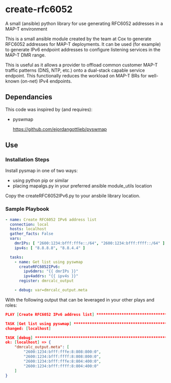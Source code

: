 # create-rfc6052
A small (ansible) python library for use generating RFC6052 addresses in a MAP-T environment 

This is a small ansible module created by the team at Cox to generate RFC6052 addresses for MAP-T deployments. It can be used (for example) to generate IPv6 endpoint addresses to configure listening services in the MAP-T DMR range.

This is useful as it allows a provider to offload common customer MAP-T traffic patterns (DNS, NTP, etc.) onto a dual-stack capable service endpoint. This functionally reduces the workload on MAP-T BRs for well-known (on-net) IPv4 endpoints.

## Dependancies ##
This code was inspired by (and requires):

* pyswmap

  https://github.com/ejordangottlieb/pyswmap

## Use ##

### Installation Steps ###

Install pysmap in one of two ways:
- using python pip or similar
- placing mapalgs.py in your preferred ansible module_utils location

Copy the createRFC6052IPv6.py to your ansbile library location.

### Sample Playbook ###

```yaml
- name: Create RFC6052 IPv6 address list
  connection: local
  hosts: localhost
  gather_facts: False
  vars:
    dmrIPs: [ "2600:1234:bfff:fffe::/64", "2600:1234:bfff:ffff::/64" ]
    ipv4s: [ "8.8.8.8", "8.8.4.4" ]

  tasks:
    - name: Get list using pyswmap
      createRFC6052IPv6:
        ipv6dmrs: "{{ dmrIPs }}"
        ipv4addrs: "{{ ipv4s }}"
      register: dmrcalc_output

    - debug: var=dmrcalc_output.meta

```

With the following output that can be leveraged in your other plays and roles:

```json
PLAY [Create RFC6052 IPv6 address list] ************************************************************************

TASK [Get list using pyswmap] **********************************************************************************
changed: [localhost]

TASK [debug] ***************************************************************************************************
ok: [localhost] => {
    "dmrcalc_output.meta": [
        "2600:1234:bfff:fffe:8:808:800:0",
        "2600:1234:bfff:ffff:8:808:800:0",
        "2600:1234:bfff:fffe:8:804:400:0",
        "2600:1234:bfff:ffff:8:804:400:0"
    ]
}
```
